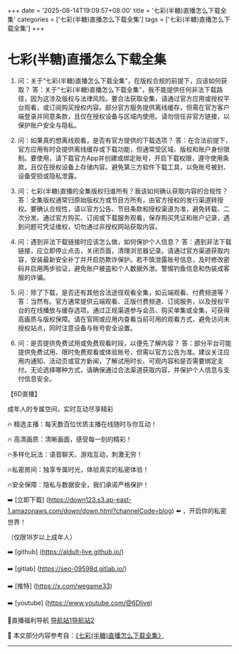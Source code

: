 +++
date = '2025-08-14T19:09:57+08:00'
title = '七彩(半糖)直播怎么下载全集'
categories = ['七彩(半糖)直播怎么下载全集']
tags = ['七彩(半糖)直播怎么下载全集']
+++

# 七彩(半糖)直播怎么下载全集

1. 问：关于“七彩(半糖)直播怎么下载全集”，在版权合规的前提下，应该如何获取？
   答：关于“七彩(半糖)直播怎么下载全集”，我不能提供任何非法下载路径，因为这涉及版权与法律风险。要合法获取全集，请通过官方应用或授权平台观看，或订阅购买授权内容。部分官方服务提供离线缓存，但需在官方客户端登录并同意条款，且仅在授权设备与区域内使用。请勿信任非官方链接，以保护账户安全与隐私。

2. 问：如果真的想离线观看，是否有官方提供的下载选项？
   答：在合法前提下，官方应用有时会提供离线缓存或下载功能，但通常受区域、版权和账户身份限制。要使用，请下载官方App并创建或绑定账号，开启下载权限，遵守使用条款，且仅在授权设备上存储内容。避免第三方软件下载工具，以免账号被封、设备受损或隐私泄露。

3. 问：七彩(半糖)直播的全集版权归谁所有？我该如何确认获取内容的合规性？
   答：全集版权通常归原始版权方或节目方所有，由官方授权的发行渠道转授权。要确认合规性，请以官方公告、节目条款和授权渠道为准，避免转载、二次分发。通过官方购买、订阅或下载服务观看，保存购买凭证和账户记录，遇到问题可凭证维权，切勿通过非授权网站获取内容。

4. 问：遇到非法下载链接时应该怎么做，如何保护个人信息？
   答：遇到非法下载链接，应立即停止点击，关闭页面，清理浏览器记录。请通过官方渠道获取内容，安装最新安全补丁并开启防欺诈保护。若不慎泄露账号信息，及时修改密码并启用两步验证，避免账户被盗和个人数据外泄。警惕钓鱼信息和伪装成客服的诈骗。

5. 问：除了下载，是否还有其他合法途径观看全集，如云端观看、付费频道等？
   答：当然有。官方通常提供云端观看、正版付费频道、订阅服务，以及授权平台的在线播放与缓存选项。通过正规渠道参与会员、购买单集或全集，可获得高画质与版权保障。请在官网或应用内查看当前可用的观看方式，避免访问未授权站点，同时注意设备与账号安全设置。

6. 问：是否提供免费试用或免费观看时段，以便先了解内容？
   答：部分平台可能提供免费试用、限时免费观看或体验账号，但需以官方公告为准。建议关注应用内通知、活动页或官方新闻，了解试用时长、可观内容和是否需要绑定支付。无论选择哪种方式，请确保通过合法渠道获取内容，并保护个人信息与支付信息安全。

【6D直播】

 成年人的专属空间，实时互动尽享精彩

🔥 精选主播：每天数百位优质主播在线随时与你互动！

🔥 高清画质：清晰画面，感受每一刻的精彩！

🔥多样化玩法：语音聊天、游戏互动，刺激无穷！

🔥私密房间：独享专属时光，体验真实的私密体验！

🔥安全保障：隐私与数据安全，我们承诺严格保护！

➡️ [立即下载] (https://down123.s3.ap-east-1.amazonaws.com/down/down.html?channelCode=blog) ⬅️ ，开启你的私密世界！

 （仅限18岁以上成年人）

➡️ [github] (https://aldult-live.github.io/)

➡️ [gitlab] (https://seo-09598d.gitlab.io/)

➡️ [推特] (https://x.com/wegame33)

➡️ [youtube] (https://www.youtube.com/@6Dlive)

🔞直播福利导航   [导航站1](https://webstack-86085a.gitlab.io/)[导航站2](https://onlygit123-2.github.io/)


📘 本文部分内容参考自：[《七彩(半糖)直播怎么下载全集》](https://webstack-hugo-11.pages.dev/)

---
